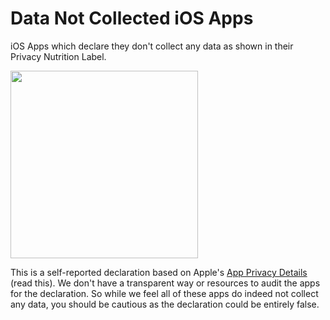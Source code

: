 # Data Not Collected iOS Apps

iOS Apps which declare they don't collect any data as shown in their Privacy Nutrition Label. 

<img src="https://github.com/akshaybharwani/data-not-collected-ios-apps/assets/7949020/fbaa9bd7-a8f1-44c1-8ddc-c6ebf690a919" width="300">

This is a self-reported declaration based on Apple's [App Privacy Details](https://developer.apple.com/app-store/app-privacy-details/) (read this). We don't have a transparent way or resources to audit the apps for the declaration. 
So while we feel all of these apps do indeed not collect any data, you should be cautious as the declaration could be entirely false. 

